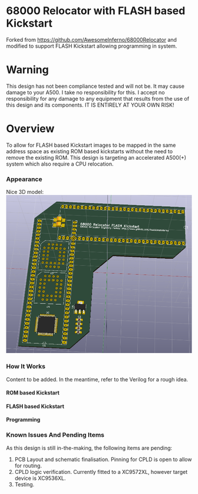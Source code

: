 # 68000 Relocator with FLASH based Kickstart
Forked from https://github.com/AwesomeInferno/68000Relocator and modified to support FLASH Kickstart allowing programming in system.

# Warning
This design has not been compliance tested and will not be. It may cause damage to your A500. I take no responsibility for this. I accept no responsibility for any damage to any equipment that results from the use of this design and its components. IT IS ENTIRELY AT YOUR OWN RISK!

# Overview
To allow for FLASH based Kickstart images to be mapped in the same address space as existing ROM based kickstarts without the need to remove the existing ROM. This design is targeting an accelerated A500(+) system which also require a CPU relocation.

### Appearance
Nice 3D model:
![3D Model](/Images/68000RelocatorFLASHKickstart.png)

### How It Works
Content to be added. In the meantime, refer to the Verilog for a rough idea.

#### ROM based Kickstart

#### FLASH based Kickstart

#### Programming

### Known Issues And Pending Items
As this design is still in-the-making, the following items are pending:

1. PCB Layout and schematic finalisation. Pinning for CPLD is open to allow for routing.
2. CPLD logic verification. Currently fitted to a XC9572XL, however target device is XC9536XL.
3. Testing.
